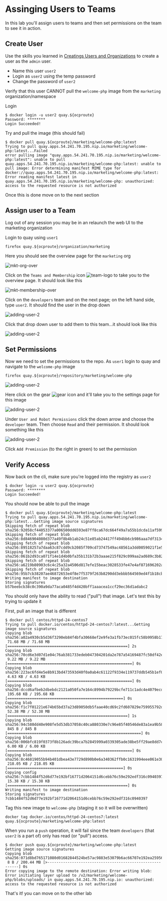 # Assinging Users to Teams

In this lab you'll assign users to teams and then set permissions on the team to see it in action.

## Create User

Use the skills you learned in [Creatings Users and Organizations](labs/3.usersandorgs.md) to create a user as the `admin` user.

* Name this user `user2`
* Login as `user2` using the temp password
* Change the password of `user2`


Verify that this user CANNOT pull the `welcome-php` image from the `marketing` organization/namespace

Login

```
$ docker login -u user2 quay.${ocproute}
Password: ********
Login Succeeded!
```

Try and pull the image (this should fail)

```
$ docker pull quay.${ocproute}/marketing/welcome-php:latest
Trying to pull quay.apps.54.241.70.195.nip.io/marketing/welcome-php:latest...Failed
error pulling image "quay.apps.54.241.70.195.nip.io/marketing/welcome-php:latest": unable to pull quay.apps.54.241.70.195.nip.io/marketing/welcome-php:latest: unable to pull image: Error determining manifest MIME type for docker://quay.apps.54.241.70.195.nip.io/marketing/welcome-php:latest: Error reading manifest latest in quay.apps.54.241.70.195.nip.io/marketing/welcome-php: unauthorized: access to the requested resource is not authorized
```

Once this is done move on to the next section

## Assign user to a Team

Log out of any session you may be in an relaunch the web UI to the marketing organization

Login to quay using `user1`

```
firefox quay.${ocproute}/organization/marketing
```

Here you should see the overview page for the `marketing` org

![mkt-org-over](images/scan-marketing-splash.png)

Click on the `Teams and Membership` icon ![team-logo](images/team-logo.png) to take you to the overview page. It should look like this

![mkt-membership-over](images/team-membership.png)

Click on the `developers` team and on the next page; on the left hand side, type `user2`. It should find the user in the drop down

![adding-user-2](images/ading-user-2.png)

Click that drop down user to add them to this team...it should look like this

![adding-user-2](images/user-added.png)

## Set Permissions

Now we need to set the permissions to the repo. As `user1` login to quay and navigate to the `welcome-php` image

```
firefox quay.${ocproute}/repository/marketing/welcome-php
```

![adding-user-2](images/welcome-overview.png)

Here click on the gear ![gear](labs/gear.png) icon and it'll take you to the settings page for this image

![adding-user-2](images/image-settings.png)

Under `User and Robot Permissions` click the down arrow and choose the `developer` team. Then choose `Read` and their permission. It should look something like this

![adding-user-2](images/dev-to-wphp.png)

Click `Add Premission` (to the right in green) to set the permission

## Verify Access

Now back on the cli, make sure you're logged into the registry as `user2`

```
$ docker login -u user2 quay.${ocproute}
Password: ********
Login Succeeded!
```

You should now be able to pull the image

```
$ docker pull quay.${ocproute}/marketing/welcome-php:latest
Trying to pull quay.apps.54.241.70.195.nip.io/marketing/welcome-php:latest...Getting image source signatures
Skipping fetch of repeat blob sha256:92058cf44053377a006500dd6593e87ff8ca67dc664f49a7a55b1dcda11af599
Skipping fetch of repeat blob sha256:8d846904080d377a49f8b4b1ab24c51e85ab24417ff494bb6cb986aaa7df3134
Skipping fetch of repeat blob sha256:89518257a7daa63c87cdd9cb2085f709cd73747549ac48561a3dd0059021f1e5
Skipping fetch of repeat blob sha256:061b2d93ca071f14e1d4b0bfa35b131b72b3aaae215f829c099aa2ad689c3b82
Skipping fetch of repeat blob sha256:a6219b80903c6c4c25a32a4506d817efe15beac3028533fe47e4af871696202a
Skipping fetch of repeat blob sha256:95b7cb38207ae46872653e4f8e7f5379f263b8290dd3ebbb564569ed4f1b18cb
Writing manifest to image destination
Storing signatures
b57beebcb38c0c390a9da77aca0485f4d420bff1aaacea1ccf29ec36d1adabc2
```

You should only have the ability to read ("pull") that image. Let's test this by trying to update it

First, pull an image that is different

```
$ docker pull centos/httpd-24-centos7
Trying to pull docker.io/centos/httpd-24-centos7:latest...Getting image source signatures
Copying blob sha256:a02a4930cb5d36f3290eb84f4bfa30668ef2e9fe3a1fb73ec015fc58b9958b17
 71.68 MB / 71.68 MB [======================================================] 2s
Copying blob sha256:70cd6e3d07d1e04c76ab381733edeb047304201da2e787a54169487fc50df42e
 9.22 MB / 9.22 MB [========================================================] 0s
Copying blob sha256:223ac6fd4e5e8b913bd473593d40f0a0ab4c61122f9334e119737ddb545b1ef0
 4.63 KB / 4.63 KB [========================================================] 0s
Copying blob sha256:dccd6afbeb2dbebdc2121a050fa7e164c8994b79229bcfe711c1adc4e4079ecd
 195.68 KB / 195.68 KB [====================================================] 0s
Copying blob sha256:f1c7f01221e674b65bd37a23d89050db5faae40cd69c2fd607829e759955792d
 52.38 MB / 52.38 MB [======================================================] 1s
Copying blob sha256:94c580dd40e908fe5d53db37058c40ca880330e7c96e85f40546de83a1ea9b58
 845 B / 845 B [============================================================] 0s
Copying blob sha256:006bfc819f0373f8b126adc39bca7b2845999a0339305ade38be5ff29ae8dd7c
 6.00 KB / 6.00 KB [========================================================] 0s
Copying blob sha256:8c46819055b94b401dbea43e7729d890b0e6a340362ffb0c1631994eee061e30
 218.05 KB / 218.05 KB [====================================================] 0s
Copying config sha256:7cbb1484f52d6d77e192bf16771d2064151d6cebb76c59e292edf316c0940397
 15.38 KB / 15.38 KB [======================================================] 0s
Writing manifest to image destination
Storing signatures
7cbb1484f52d6d77e192bf16771d2064151d6cebb76c59e292edf316c0940397
```

Tag this new image to `welcome-php` (staging it so it will be overwritten)

```
docker tag docker.io/centos/httpd-24-centos7:latest quay.${ocproute}/marketing/welcome-php:latest
```

When you run a `push` operation, it will fail since the team `developers` (that `user2` is a part of) only has read (or "pull") access.

```
$ docker push quay.${ocproute}/marketing/welcome-php:latest
Getting image source signatures
Copying blob sha256:071d8bd765171080d01682844524be57ac9883e53079b6ac66707e192ea25956
 8 B / 200.44 MB [>---------------------------------------------------------] 0s
Error copying image to the remote destination: Error writing blob: Error initiating layer upload to /v2/marketing/welcome-php/blobs/uploads/ in quay.apps.54.241.70.195.nip.io: unauthorized: access to the requested resource is not authorized
```

That's it! you can move on to the other lab
